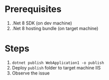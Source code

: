 # Prerequisites

1. .Net 8 SDK (on dev machine)
2. .Net 8 hosting bundle (on target machine)

# Steps

1. `dotnet publish WebApplication1 -o publish`
2. Deploy `publish` folder to target machine IIS
3. Observe the issue

